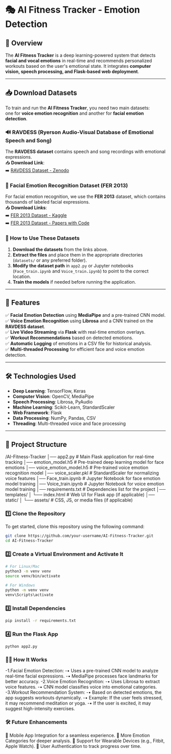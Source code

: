 # 🎭 AI Fitness Tracker - Emotion Detection

## 📌 Overview
The **AI Fitness Tracker** is a deep learning-powered system that detects **facial and vocal emotions** in real-time and recommends personalized workouts based on the user's emotional state. It integrates **computer vision, speech processing, and Flask-based web deployment**.

---

## 📥 Download Datasets

To train and run the **AI Fitness Tracker**, you need two main datasets:  
one for **voice emotion recognition** and another for **facial emotion detection**.

### 🔊 RAVDESS (Ryerson Audio-Visual Database of Emotional Speech and Song)
The **RAVDESS dataset** contains speech and song recordings with emotional expressions.  
📥 **Download Link**:  
➡️ [RAVDESS Dataset - Zenodo](https://zenodo.org/record/1188976)  

### 📸 Facial Emotion Recognition Dataset (FER 2013)
For facial emotion recognition, we use the **FER 2013** dataset, which contains thousands of labeled facial expressions.  
📥 **Download Links**:  
➡️ [FER 2013 Dataset - Kaggle](https://www.kaggle.com/datasets/msambare/fer2013)  
➡️ [FER 2013 Dataset - Papers with Code](https://paperswithcode.com/dataset/fer2013)  

### 📌 How to Use These Datasets
1. **Download the datasets** from the links above.  
2. **Extract the files** and place them in the appropriate directories (`datasets/` or any preferred folder).  
3. **Modify the dataset path** in `app2.py` or Jupyter notebooks (`Face_train.ipynb` and `Voice_train.ipynb`) to point to the correct location.  
4. **Train the models** if needed before running the application.  

---

## 🚀 Features
✅ **Facial Emotion Detection** using **MediaPipe** and a pre-trained CNN model.  
✅ **Voice Emotion Recognition** using **Librosa** and a CNN trained on the **RAVDESS dataset**.  
✅ **Live Video Streaming** via **Flask** with real-time emotion overlays.  
✅ **Workout Recommendations** based on detected emotions.  
✅ **Automatic Logging** of emotions in a CSV file for historical analysis.  
✅ **Multi-threaded Processing** for efficient face and voice emotion detection.  

---

## 🛠 Technologies Used
- **Deep Learning**: TensorFlow, Keras  
- **Computer Vision**: OpenCV, MediaPipe  
- **Speech Processing**: Librosa, PyAudio  
- **Machine Learning**: Scikit-Learn, StandardScaler  
- **Web Framework**: Flask  
- **Data Processing**: NumPy, Pandas, CSV  
- **Threading**: Multi-threaded voice and face processing  

---



## 📂 Project Structure
/AI-Fitness-Tracker │── app2.py # Main Flask application for real-time tracking │── emotion_model.h5 # Pre-trained deep learning model for face emotions │── voice_emotion_model.h5 # Pre-trained voice emotion recognition model │── voice_scaler.pkl # StandardScaler for normalizing voice features │── Face_train.ipynb # Jupyter Notebook for face emotion model training │── Voice_train.ipynb # Jupyter Notebook for voice emotion model training │── requirements.txt # Dependencies list for the project │── templates/ │ └── index.html # Web UI for Flask app (if applicable) │── static/ │ └── assets/ # CSS, JS, or media files (if applicable)

### 1️⃣ Clone the Repository
To get started, clone this repository using the following command:

```bash
git clone https://github.com/your-username/AI-Fitness-Tracker.git
cd AI-Fitness-Tracker
```
### 2️⃣ Create a Virtual Environment and Activate It
```bash
# For Linux/Mac
python3 -m venv venv
source venv/bin/activate

# For Windows
python -m venv venv
venv\Scripts\activate
```
### 3️⃣ Install Dependencies
```bash
pip install -r requirements.txt
```
### 4️⃣ Run the Flask App
```bash
python app2.py
```
### 🏋️‍♂️ How It Works
-1.Facial Emotion Detection:
  -• Uses a pre-trained CNN model to analyze real-time facial expressions.
  -• MediaPipe processes face landmarks for better accuracy.
-2.Voice Emotion Recognition:
  -• Uses Librosa to extract voice features.
  -• CNN model classifies voice into emotional categories.
-3.Workout Recommendation System:
  -• Based on detected emotions, the app suggests workouts dynamically.
  -• Example: If the user feels stressed, it may recommend meditation or yoga.
  -• If the user is excited, it may suggest high-intensity exercises.
### 🛠 Future Enhancements
🔹 Mobile App Integration for a seamless experience.
🔹 More Emotion Categories for deeper analysis.
🔹 Support for Wearable Devices (e.g., Fitbit, Apple Watch).
🔹 User Authentication to track progress over time.
